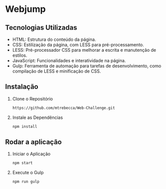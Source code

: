 # Webjump

## Tecnologias Utilizadas

- HTML: Estrutura do conteúdo da página.
- CSS: Estilização da página, com LESS para pré-processamento.
- LESS: Pré-processador CSS para melhorar a escrita e manutenção de estilos.
- JavaScript: Funcionalidades e interatividade na página.
- Gulp: Ferramenta de automação para tarefas de desenvolvimento, como compilação de LESS e minificação de CSS.

## Instalação

1. Clone o Repositório
   ```sh
   https://github.com/mtrebecca/Web-Challenge.git
   ```
2. Instale as Dependências
   ```sh
   npm install
   ```

## Rodar a aplicação

1. Iniciar o Aplicação
   ```sh
   npm start
   ```
2. Execute o Gulp
   ```sh
   npm run gulp
   ```
